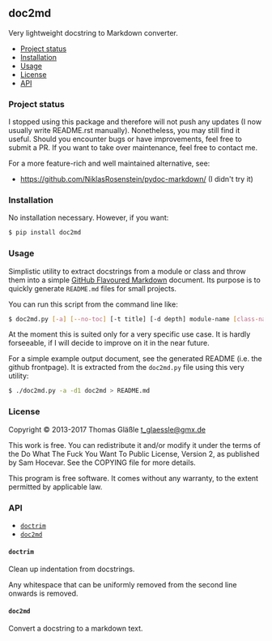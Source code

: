 ## doc2md

Very lightweight docstring to Markdown converter.

- [Project status](#project-status)
- [Installation](#installation)
- [Usage](#usage)
- [License](#license)
- [API](#api)

### Project status

I stopped using this package and therefore will not push any updates (I now
usually write README.rst manually). Nonetheless, you may still find it useful.
Should you encounter bugs or have improvements, feel free to submit a PR. If
you want to take over maintenance, feel free to contact me.

For a more feature-rich and well maintained alternative, see:

- https://github.com/NiklasRosenstein/pydoc-markdown/ (I didn't try it)


### Installation

No installation necessary. However, if you want:

```bash
$ pip install doc2md
```


### Usage

Simplistic utility to extract docstrings from a module or class and throw
them into a simple [GitHub Flavoured Markdown](md) document. Its purpose is
to quickly generate `README.md` files for small projects.

[md]: https://help.github.com/articles/github-flavored-markdown

You can run this script from the command line like:

```bash
$ doc2md.py [-a] [--no-toc] [-t title] [-d depth] module-name [class-name]         > README.md
```

At the moment  this is suited only  for a very specific use  case. It is
hardly forseeable, if I will decide to improve on it in the near future.

For a simple example output document, see the generated README (i.e. the
github frontpage). It is extracted from the `doc2md.py` file using this
very utility:

```bash
$ ./doc2md.py -a -d1 doc2md > README.md
```


### License

Copyright © 2013-2017 Thomas Gläßle <t_glaessle@gmx.de>

This work  is free. You can  redistribute it and/or modify  it under the
terms of the Do What The Fuck  You Want To Public License, Version 2, as
published by Sam Hocevar. See the COPYING file for more details.

This program  is free software.  It comes  without any warranty,  to the
extent permitted by applicable law.


### API

- [`doctrim`](#doctrim)
- [`doc2md`](#doc2md)


#### `doctrim`

Clean up indentation from docstrings.


Any whitespace that can be uniformly removed from the second line
onwards is removed.


#### `doc2md`

Convert a docstring to a markdown text.

